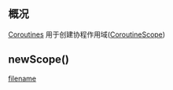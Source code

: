 ## 概况

[Coroutines](/API/Coroutines/Coroutines/README.md)
用于创建协程作用域([CoroutineScope](/API/Coroutines/CoroutineScope/README.md))

## newScope()

[filename](newScope.md ':include')
